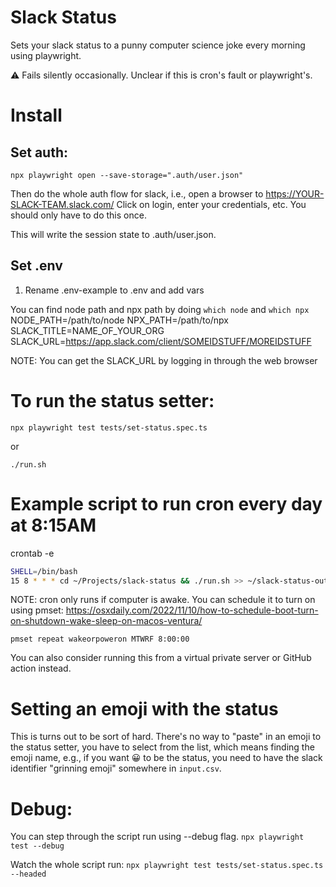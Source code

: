 # Slack Status
Sets your slack status to a punny computer science joke every morning using playwright.

⚠️ Fails silently occasionally. Unclear if this is cron's fault or playwright's. 

# Install
## Set auth:
`npx playwright open --save-storage=".auth/user.json"`

Then do the whole auth flow for slack, i.e., open a browser to
https://YOUR-SLACK-TEAM.slack.com/
Click on login, enter your credentials, etc. You should only have to do this once.

This will write the session state to .auth/user.json.

## Set .env
1. Rename .env-example to .env and add vars

You can find node path and npx path by doing `which node` and `which npx`
NODE_PATH=/path/to/node
NPX_PATH=/path/to/npx
SLACK_TITLE=NAME_OF_YOUR_ORG
SLACK_URL=https://app.slack.com/client/SOMEIDSTUFF/MOREIDSTUFF

NOTE: You can get the SLACK_URL by logging in through the web browser


# To run the status setter:
`npx playwright test tests/set-status.spec.ts`

or

`./run.sh`

# Example script to run cron every day at 8:15AM

crontab -e
```sh
SHELL=/bin/bash
15 8 * * * cd ~/Projects/slack-status && ./run.sh >> ~/slack-status-output.log 2>&1
```

NOTE: cron only runs if computer is awake. You can schedule it to turn on using pmset: 
https://osxdaily.com/2022/11/10/how-to-schedule-boot-turn-on-shutdown-wake-sleep-on-macos-ventura/

`pmset repeat wakeorpoweron MTWRF 8:00:00`

You can also consider running this from a virtual private server or GitHub action instead.

# Setting an emoji with the status
This is turns out to be sort of hard. There's no way to "paste" in an emoji to the status setter, you have to select from the list, which means finding the emoji name, e.g., if you want 😀 to be the status, you need to have the slack identifier "grinning emoji" somewhere in `input.csv`.

# Debug:
You can step through the script run using --debug flag. 
`npx playwright test --debug`

Watch the whole script run:
`npx playwright test tests/set-status.spec.ts --headed`
